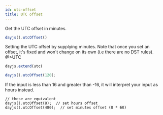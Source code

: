 ```yaml
---
id: utc-offset
title: UTC offset
---
```

Get the UTC offset in minutes.

```js
dayjs().utcOffset()
```

Setting the UTC offset by supplying minutes. 
Note that once you set an offset, it's fixed and won't change on its own (i.e there are no DST rules).
@>UTC

```js
dayjs.extend(utc)

dayjs().utcOffset(120);
```

If the input is less than 16 and greater than -16, it will interpret your input as hours instead.
```
// these are equivalent
dayjs().utcOffset(8);  // set hours offset
dayjs().utcOffset(480);  // set minutes offset (8 * 60)
```
